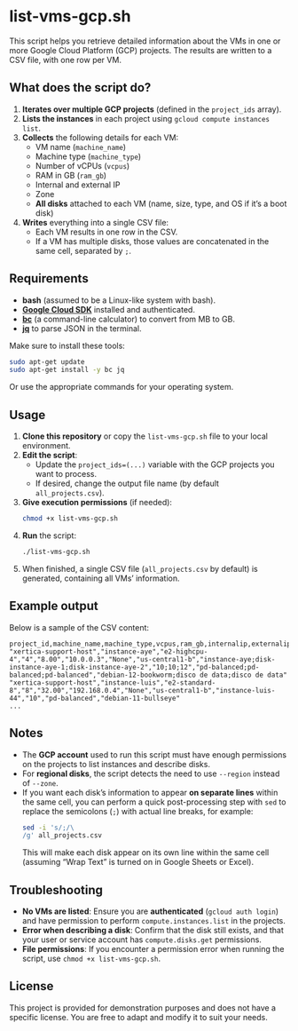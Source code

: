 # list-vms-gcp.sh

This script helps you retrieve detailed information about the VMs in one or more Google Cloud Platform (GCP) projects. The results are written to a CSV file, with one row per VM.

## What does the script do?

1. **Iterates over multiple GCP projects** (defined in the `project_ids` array).  
2. **Lists the instances** in each project using `gcloud compute instances list`.  
3. **Collects** the following details for each VM:
   - VM name (`machine_name`)
   - Machine type (`machine_type`)
   - Number of vCPUs (`vcpus`)
   - RAM in GB (`ram_gb`)
   - Internal and external IP
   - Zone
   - **All disks** attached to each VM (name, size, type, and OS if it’s a boot disk)
4. **Writes** everything into a single CSV file:  
   - Each VM results in one row in the CSV.  
   - If a VM has multiple disks, those values are concatenated in the same cell, separated by `;`.

## Requirements

- **bash** (assumed to be a Linux-like system with bash).  
- [**Google Cloud SDK**](https://cloud.google.com/sdk/docs/install) installed and authenticated.  
- [**bc**](https://www.gnu.org/software/bc/) (a command-line calculator) to convert from MB to GB.  
- [**jq**](https://stedolan.github.io/jq/) to parse JSON in the terminal.

Make sure to install these tools:
```bash
sudo apt-get update
sudo apt-get install -y bc jq
```
Or use the appropriate commands for your operating system.

## Usage

1. **Clone this repository** or copy the `list-vms-gcp.sh` file to your local environment.
2. **Edit the script**:
   - Update the `project_ids=(...)` variable with the GCP projects you want to process.
   - If desired, change the output file name (by default `all_projects.csv`).
3. **Give execution permissions** (if needed):
   ```bash
   chmod +x list-vms-gcp.sh
   ```
4. **Run** the script:
   ```bash
   ./list-vms-gcp.sh
   ```
5. When finished, a single CSV file (`all_projects.csv` by default) is generated, containing all VMs’ information.

## Example output

Below is a sample of the CSV content:

```csv
project_id,machine_name,machine_type,vcpus,ram_gb,internalip,externalip,zone,disk_name,sizeGb,disk_type,so
"xertica-support-host","instance-aye","e2-highcpu-4","4","8.00","10.0.0.3","None","us-central1-b","instance-aye;disk-instance-aye-1;disk-instance-aye-2","10;10;12","pd-balanced;pd-balanced;pd-balanced","debian-12-bookworm;disco de data;disco de data"
"xertica-support-host","instance-luis","e2-standard-8","8","32.00","192.168.0.4","None","us-central1-b","instance-luis-44","10","pd-balanced","debian-11-bullseye"
...
```

## Notes

- The **GCP account** used to run this script must have enough permissions on the projects to list instances and describe disks.
- For **regional disks**, the script detects the need to use `--region` instead of `--zone`.
- If you want each disk’s information to appear **on separate lines** within the same cell, you can perform a quick post-processing step with `sed` to replace the semicolons (`;`) with actual line breaks, for example:
  ```bash
  sed -i 's/;/\
  /g' all_projects.csv
  ```
  This will make each disk appear on its own line within the same cell (assuming “Wrap Text” is turned on in Google Sheets or Excel).

## Troubleshooting

- **No VMs are listed**: Ensure you are **authenticated** (`gcloud auth login`) and have permission to perform `compute.instances.list` in the projects.
- **Error when describing a disk**: Confirm that the disk still exists, and that your user or service account has `compute.disks.get` permissions.
- **File permissions**: If you encounter a permission error when running the script, use `chmod +x list-vms-gcp.sh`.

## License

This project is provided for demonstration purposes and does not have a specific license. You are free to adapt and modify it to suit your needs.